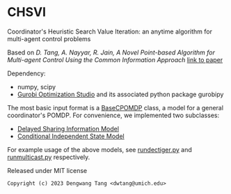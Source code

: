 # CHSVI

Coordinator's Heuristic Search Value Iteration: an anytime algorithm for multi-agent control problems

Based on *D. Tang, A. Nayyar, R. Jain, A Novel Point-based Algorithm for Multi-agent Control Using the Common Information Approach* [link to paper](https://dwtang.github.io/chsvicdc2023.pdf)

Dependency: 
- numpy, scipy
- [Gurobi Optimization Studio](https://www.gurobi.com) and its associated python package gurobipy

The most basic input format is a [BaseCPOMDP](chsvi/cpomdp.py) class, a model for a general coordinator's POMDP. For convenience, we implemented two subclasses:
- [Delayed Sharing Information Model](chsvi/models/delaysharing.py)
- [Conditional Independent State Model](chsvi/models/condindep.py)

For example usage of the above models, see [rundectiger.py](rundectiger.py) and [runmulticast.py](runmulticast.py) respectively.

Released under MIT license

```
Copyright (c) 2023 Dengwang Tang <dwtang@umich.edu>
```
